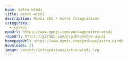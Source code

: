 ```yaml
---
name: astro-windi
title: astro-windi
description: Windi CSS + Astro Integrations
categories:
  - css+ui
npmUrl: https://www.npmjs.com/package/astro-windi
repoUrl: https://github.com/pep108/astro-windi
homepageUrl: https://www.npmjs.com/package/astro-windi
downloads: 21
image: /assets/integrations/astro-windi.svg
---
```

